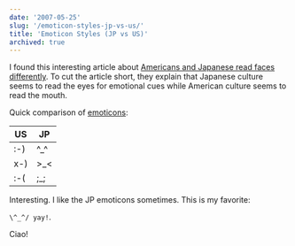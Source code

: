 ```yaml
---
date: '2007-05-25'
slug: '/emoticon-styles-jp-vs-us/'
title: 'Emoticon Styles (JP vs US)'
archived: true
---
```


I found this interesting article about
[Americans and Japanese read faces differently](http://www.livescience.com/health/070510_facial_culture.html).
To cut the article short, they explain that Japanese culture seems to read the
eyes for emotional cues while American culture seems to read the mouth.

Quick comparison of [emoticons](http://en.wikipedia.org/wiki/Emoticons):

| US  | JP         |
| --- | ---------- |
| :-) | ^\_^       |
| x-) | &gt;\_&lt; |
| :-( | ;\_;       |

Interesting. I like the JP emoticons sometimes. This is my favorite:

`\^_^/ yay!`.

Ciao!
